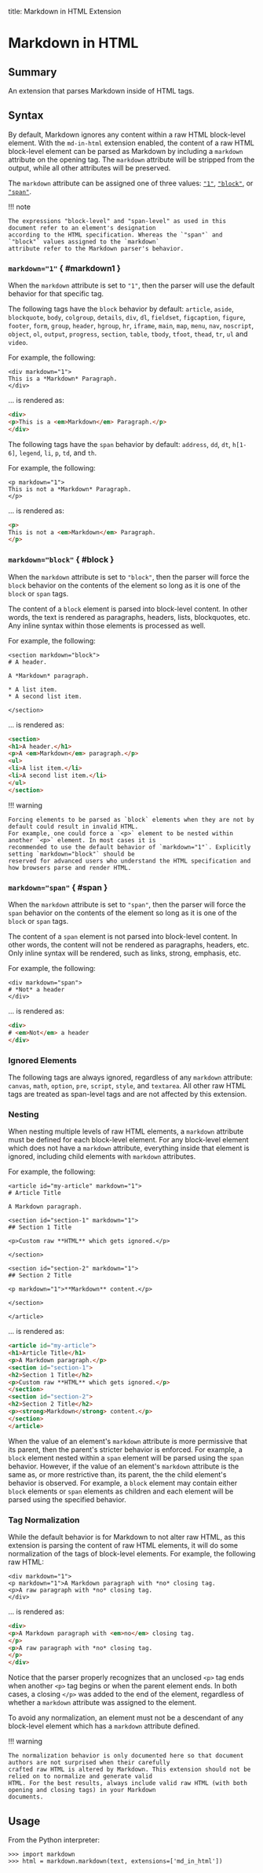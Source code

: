 title: Markdown in HTML Extension

# Markdown in HTML

## Summary

An extension that parses Markdown inside of HTML tags.

## Syntax

By default, Markdown ignores any content within a raw HTML block-level element. With the `md-in-html` extension
enabled, the content of a raw HTML block-level element can be parsed as Markdown by including  a `markdown` attribute
on the opening tag. The `markdown` attribute will be stripped from the output, while all other attributes will be
preserved.

The `markdown` attribute can be assigned one of three values: [`"1"`](#markdown1), [`"block"`](#block), or [`"span"`](#span).

!!! note

    The expressions "block-level" and "span-level" as used in this document refer to an element's designation
    according to the HTML specification. Whereas the `"span"` and `"block"` values assigned to the `markdown`
    attribute refer to the Markdown parser's behavior.

### `markdown="1"` { #markdown1 }

When the `markdown` attribute is set to `"1"`, then the parser will use the default behavior for that specific tag.

The following tags have the `block` behavior by default: `article`, `aside`, `blockquote`, `body`, `colgroup`,
`details`, `div`, `dl`, `fieldset`, `figcaption`, `figure`, `footer`, `form`, `group`, `header`, `hgroup`, `hr`,
`iframe`,  `main`, `map`, `menu`, `nav`, `noscript`, `object`, `ol`, `output`, `progress`, `section`, `table`,
`tbody`, `tfoot`, `thead`, `tr`,  `ul` and `video`.

For example, the following:

```
<div markdown="1">
This is a *Markdown* Paragraph.
</div>
```

... is rendered as:

``` html
<div>
<p>This is a <em>Markdown</em> Paragraph.</p>
</div>
```

The following tags have the `span` behavior by default: `address`, `dd`, `dt`, `h[1-6]`, `legend`, `li`, `p`, `td`,
and `th`.

For example, the following:

```
<p markdown="1">
This is not a *Markdown* Paragraph.
</p>
```

... is rendered as:

``` html
<p>
This is not a <em>Markdown</em> Paragraph.
</p>
```

### `markdown="block"` { #block }

When the `markdown` attribute is set to `"block"`, then the parser will force the `block` behavior on the contents of
the element so long as it is one of the `block` or `span` tags.

The content of a `block` element is parsed into block-level content. In other words, the text is rendered as
paragraphs, headers, lists, blockquotes, etc. Any inline syntax within those elements is processed as well.

For example, the following:

```
<section markdown="block">
# A header.

A *Markdown* paragraph.

* A list item.
* A second list item.

</section>
```

... is rendered as:

``` html
<section>
<h1>A header.</h1>
<p>A <em>Markdown</em> paragraph.</p>
<ul>
<li>A list item.</li>
<li>A second list item.</li>
</ul>
</section>
```

!!! warning

    Forcing elements to be parsed as `block` elements when they are not by default could result in invalid HTML.
    For example, one could force a `<p>` element to be nested within another `<p>` element. In most cases it is
    recommended to use the default behavior of `markdown="1"`. Explicitly setting `markdown="block"` should be
    reserved for advanced users who understand the HTML specification and how browsers parse and render HTML.

### `markdown="span"` { #span }

When the `markdown` attribute is set to `"span"`, then the parser will force the `span` behavior on the contents
of the element so long as it is one of the `block` or `span` tags.

The content of a `span` element is not parsed into block-level content. In other words, the content will not be
rendered as paragraphs, headers, etc. Only inline syntax will be rendered, such as links, strong, emphasis, etc.

For example, the following:

```
<div markdown="span">
# *Not* a header
</div>
```

... is rendered as:

``` html
<div>
# <em>Not</em> a header
</div>
```

### Ignored Elements

The following tags are always ignored, regardless of any `markdown` attribute: `canvas`, `math`, `option`, `pre`,
`script`, `style`, and `textarea`. All other raw HTML tags are treated as span-level tags and are not affected by this
extension.

### Nesting

When nesting multiple levels of raw HTML elements, a `markdown` attribute must be defined for each block-level
element. For any block-level element which does not have a `markdown` attribute, everything inside that element is
ignored, including child elements with `markdown` attributes.

For example, the following:

```
<article id="my-article" markdown="1">
# Article Title

A Markdown paragraph.

<section id="section-1" markdown="1">
## Section 1 Title

<p>Custom raw **HTML** which gets ignored.</p>

</section>

<section id="section-2" markdown="1">
## Section 2 Title

<p markdown="1">**Markdown** content.</p>

</section>

</article>
```

... is rendered as:

```html
<article id="my-article">
<h1>Article Title</h1>
<p>A Markdown paragraph.</p>
<section id="section-1">
<h2>Section 1 Title</h2>
<p>Custom raw **HTML** which gets ignored.</p>
</section>
<section id="section-2">
<h2>Section 2 Title</h2>
<p><strong>Markdown</strong> content.</p>
</section>
</article>
```

When the value of an element's `markdown` attribute is more permissive that its parent, then the parent's stricter
behavior is enforced. For example, a `block` element nested within a `span` element will be parsed using the `span`
behavior. However, if the value of an element's `markdown` attribute is the same as, or more restrictive than, its
parent, the the child element's behavior is observed. For example, a `block` element may contain either `block`
elements or `span` elements as children and each element will be parsed using the specified behavior.

### Tag Normalization

While the default behavior is for Markdown to not alter raw HTML, as this extension is parsing the content of raw HTML elements, it will do some normalization of the tags of block-level elements. For example, the following raw HTML:

```
<div markdown="1">
<p markdown="1">A Markdown paragraph with *no* closing tag.
<p>A raw paragraph with *no* closing tag.
</div>
```

... is rendered as:

``` html
<div>
<p>A Markdown paragraph with <em>no</em> closing tag.
</p>
<p>A raw paragraph with *no* closing tag.
</p>
</div>
```

Notice that the parser properly recognizes that an unclosed  `<p>` tag ends when another `<p>` tag begins or when the
parent element ends. In both cases, a closing `</p>` was added to the end of the element, regardless of whether a
`markdown` attribute was assigned to the element.

To avoid any normalization, an element must not be a descendant of any block-level element which has a `markdown`
attribute defined.

!!! warning

    The normalization behavior is only documented here so that document authors are not surprised when their carefully
    crafted raw HTML is altered by Markdown. This extension should not be relied on to normalize and generate valid
    HTML. For the best results, always include valid raw HTML (with both opening and closing tags) in your Markdown
    documents.

## Usage

From the Python interpreter:

``` pycon
>>> import markdown
>>> html = markdown.markdown(text, extensions=['md_in_html'])
```
